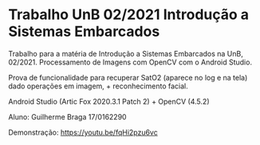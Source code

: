 # Trabalho UnB 02/2021 Introdução a Sistemas Embarcados

Trabalho para a matéria de Introdução a Sistemas Embarcados na UnB, 02/2021. Processamento de Imagens com OpenCV com o Android Studio. 

Prova de funcionalidade para recuperar SatO2 (aparece no log e na tela) dado operações em imagem, + reconhecimento facial.

Android Studio (Artic Fox 2020.3.1 Patch 2) + OpenCV (4.5.2)

Aluno: Guilherme Braga 17/0162290

Demonstração: https://youtu.be/fqHi2pzu6vc


